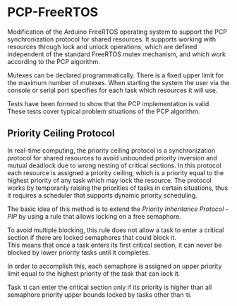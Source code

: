 # PCP-FreeRTOS
Modification of the Arduino FreeRTOS operating system to support the PCP synchronization protocol for shared resources. 
It supports working with resources through lock and unlock operations, which are defined
independent of the standard FreeRTOS mutex mechanism, and which work according to the PCP algorithm.

Mutexes can be declared programmatically. There is a fixed upper
limit for the maximum number of mutexes. When starting the system the user via the console or
serial port specifies for each task which resources it will use.

Tests have been formed to show that the PCP implementation is valid. These
tests cover typical problem situations of the PCP algorithm.

## Priority Ceiling Protocol

In real-time computing, the priority ceiling protocol is a synchronization protocol for shared resources to avoid unbounded priority inversion and mutual deadlock due to wrong nesting of critical sections. In this protocol each resource is assigned a priority ceiling, which is a priority equal to the highest priority of any task which may lock the resource. The protocol works by temporarily raising the priorities of tasks in certain situations, thus it requires a scheduler that supports dynamic priority scheduling.


The basic idea of this method is to extend the *Priority Inheritance Protocol - PIP* by using a rule that allows locking on a free semaphore.

To avoid multiple blocking, this rule does not allow a task to enter a critical section if there are locked semaphores that could block it.  
This means that once a task enters its first critical section, it can never be blocked by lower priority tasks until it completes. 

In order to accomplish this, each semaphore is assigned an upper priority limit equal to the highest priority of the task that can lock it. 

Task τi can enter the critical section only if its priority is higher than all semaphore priority upper bounds locked by tasks other than τi.

